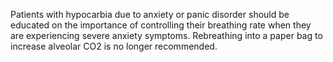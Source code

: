 Patients with hypocarbia due to anxiety or panic disorder should be educated on the importance of controlling their breathing rate when they are experiencing severe anxiety symptoms. Rebreathing into a paper bag to increase alveolar CO2 is no longer recommended.